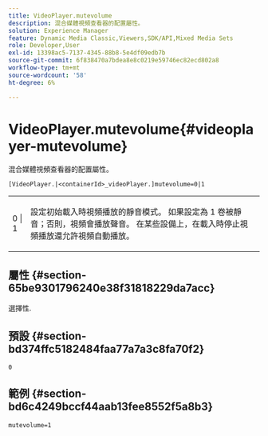 ```yaml
---
title: VideoPlayer.mutevolume
description: 混合媒體視頻查看器的配置屬性。
solution: Experience Manager
feature: Dynamic Media Classic,Viewers,SDK/API,Mixed Media Sets
role: Developer,User
exl-id: 13398ac5-7137-4345-88b8-5e4df09edb7b
source-git-commit: 6f838470a7bdea8e8c0219e59746ec82ecd802a8
workflow-type: tm+mt
source-wordcount: '58'
ht-degree: 6%

---
```


# VideoPlayer.mutevolume{#videoplayer-mutevolume}

混合媒體視頻查看器的配置屬性。

`[VideoPlayer.|<containerId>_videoPlayer.]mutevolume=0|1`

<table id="table_2A4F898BBF88417DB0834B7F78637F5D"> 
 <tbody> 
  <tr> 
   <td colname="col1"> <p> <span class="codeph"> 0 | 1 </span> </p> </td> 
   <td colname="col2"> <p> 設定初始載入時視頻播放的靜音模式。 如果設定為 <span class="codeph"> 1 </span> 卷被靜音；否則，視頻會播放聲音。 在某些設備上，在載入時停止視頻播放還允許視頻自動播放。 </p> </td> 
  </tr> 
 </tbody> 
</table>

## 屬性 {#section-65be9301796240e38f31818229da7acc}

選擇性.

## 預設 {#section-bd374ffc5182484faa77a7a3c8fa70f2}

`0`

## 範例 {#section-bd6c4249bccf44aab13fee8552f5a8b3}

`mutevolume=1`
